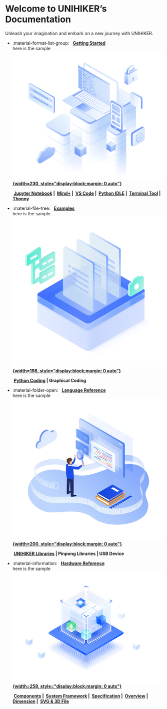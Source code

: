 # **Welcome to UNIHIKER’s Documentation**
Unleash your imagination and embark on a new journey with UNIHIKER.
   

<div class="grid cards" markdown>

-   :material-format-list-group: &nbsp; __[Getting Started][start]__  
      here is the sample
    &nbsp;__[![image.png](assets/images/started.png){width=230, style="display:block;margin: 0 auto"}][start]__

    __&nbsp;[Jupyter Notebook][jupyter] |&nbsp; [Mind+][mind+] |&nbsp; [VS Code][vscode] |&nbsp;  [Python IDLE][python] |&nbsp; [Terminal Tool][ssh] |&nbsp; [Thonny][thonny]__  



-   :material-file-tree: &nbsp; __[Examples][examples]__  
      here is the sample
    &nbsp;__[![image.png](assets/images/examples.png){width=198, style="display:block;margin: 0 auto"}][examples]__  


    __&nbsp;[Python Coding][python-coding] | Graphical Coding__




-   :material-folder-open: &nbsp; __[Language Reference][unihiker-libraries]__  
      here is the sample
    &nbsp;__[![image.png](assets/images/language.png){width=200, style="display:block;margin: 0 auto"}][unihiker-libraries]__    

    __&nbsp;[UNIHIKER Libraries][unihiker-libraries] | Pinpong Libraries | USB Device__



-   :material-information: &nbsp; __[Hardware Reference][hardware]__  
      here is the sample
    &nbsp;__[![image.png](assets/images/hardware.png){width=258, style="display:block;margin: 0 auto"}][hardware]__  

    __&nbsp;[Components][components] |&nbsp; [System Framework][system-framework] |&nbsp; [Specification][specification] |&nbsp;  [Overview][overview] |&nbsp; [Dimension][dimension] |&nbsp; [SVG & 3D File][3dfile]__





</div>

  [start]: wiki/GettingStarted/get-started.md
  [examples]: wiki/Examples/PythonCodingExamples/BasicExamples/examples_py_hellounihiker.md
  [hardware]: wiki/HardwareReference/hardware_reference_introduction.md
  [jupyter]: wiki/GettingStarted/gettingstarted_jupyternotebook.md
  [mind+]: wiki/GettingStarted/gettingstarted_mind+.md
  [python]: wiki/GettingStarted/gettingstarted_python_idle.md
  [thonny]: wiki/GettingStarted/gettingstarted_thonny.md
  [ssh]: wiki/GettingStarted/gettingstarted_ssh.md
  [vscode]: wiki/GettingStarted/gettingstarted_vscode.md

  [python-coding]: wiki/Examples/PythonCodingExamples/BasicExamples/examples_py_hellounihiker.md


  [unihiker-libraries]: wiki/LanguageReference/Part1UNIHIKER/ScreenDisplay/reference_unihiker_draw_text.md


  [components]: wiki/HardwareReference/hardware_reference_onboard_components.md
  [system-framework]: wiki/HardwareReference/hardware_reference_unihiker_system_framework.md
  [specification]: wiki/HardwareReference/hardware_reference_specification.md
  [overview]: wiki/HardwareReference/hardware_reference_board_overview.md
  [dimension]: wiki/HardwareReference/hardware_reference_dimension.md
  [3dfile]: wiki/HardwareReference/hardware_reference_svg_3d_file.md










